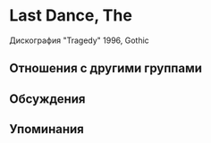 # Last Dance, The

Дискография
"Tragedy" 1996, Gothic

## Отношения с другими группами


## Обсуждения


## Упоминания

